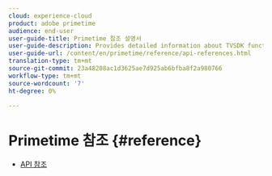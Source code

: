 ```yaml
---
cloud: experience-cloud
product: adobe primetime
audience: end-user
user-guide-title: Primetime 참조 설명서
user-guide-description: Provides detailed information about TVSDK functions, data structures and other programming constructs.
user-guide-url: /content/en/primetime/reference/api-references.html
translation-type: tm+mt
source-git-commit: 23a48208ac1d3625ae7d925ab6bfba8f2a980766
workflow-type: tm+mt
source-wordcount: '7'
ht-degree: 0%

---
```



# Primetime 참조 {#reference}

+ [API 참조](api-references.md)
